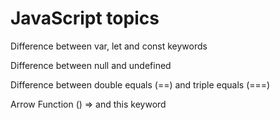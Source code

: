 # JavaScript topics
Difference between var, let and const keywords

Difference between null and undefined

Difference between double equals (==) and triple equals (===)

Arrow Function () => and this keyword

